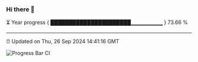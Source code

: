 ### Hi there 👋

⏳ Year progress { ██████████████████████▁▁▁▁▁▁▁▁ } 73.66 %

---

⏰ Updated on Thu, 26 Sep 2024 14:41:16 GMT

![Progress Bar CI](https://github.com/IshwaranRudhara/GIT-ACTION/workflows/Progress%20Bar%20CI/badge.svg)
